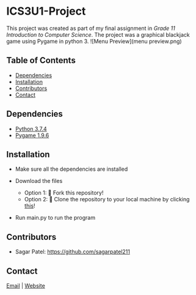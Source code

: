 # ICS3U1-Project
This project was created as part of my final assignment in *Grade 11 Introduction to Computer Science*. The project was a graphical blackjack game using Pygame in python 3.
![Menu Preview](menu preview.png)

## Table of Contents
* [Dependencies](#dependencies)
* [Installation](#technologies)
* [Contributors](#contributors)
* [Contact](#contact)


## Dependencies
* [Python 3.7.4](https://www.python.org/downloads)
* [Pygame 1.9.6](https://www.pygame.org/download.shtml)


## Installation
* Make sure all the dependencies are installed

* Download the files
  * Option 1: 🍴 Fork this repository!
  * Option 2: 🧪 Clone the repository to your local machine by clicking [this](https://github.com/sagarpatel211/ICS3U1-Project.git)!

* Run main.py to run the program


## Contributors
* Sagar Patel: https://github.com/sagarpatel211


## Contact
[Email](mailto:patelsag@students.dsbn.org) | [Website](https://sagarpatel211.github.io/)

